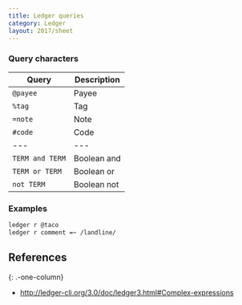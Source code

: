 ```yaml
---
title: Ledger queries
category: Ledger
layout: 2017/sheet
---
```


### Query characters

| Query           | Description |
| ---             | ---         |
| `@payee`        | Payee       |
| `%tag`          | Tag         |
| `=note`         | Note        |
| `#code`         | Code        |
| ---             | ---         |
| `TERM and TERM` | Boolean and |
| `TERM or TERM`  | Boolean or  |
| `not TERM`      | Boolean not |

### Examples

```sh
ledger r @taco
ledger r comment =~ /landline/
```

## References
{: .-one-column}

- <http://ledger-cli.org/3.0/doc/ledger3.html#Complex-expressions>
